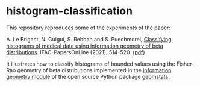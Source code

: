 # histogram-classification

This repository reproduces some of the experiments of the paper:

A. Le Brigant, N. Guigui, S. Rebbah and S. Puechmorel, [Classifying histograms of medical data using information geometry of beta distributions](https://www.sciencedirect.com/science/article/pii/S2405896321005851?via%3Dihub). IFAC-PapersOnLine (2021), 514-520. [(pdf)](https://arxiv.org/abs/2006.04511)

It illustrates how to classify histograms of bounded values using the Fisher-Rao geometry of beta distributions implemented in the [information geometry module](https://github.com/geomstats/geomstats/tree/main/geomstats/information_geometry) of the open source Python package [geomstats](https://github.com/geomstats/geomstats).
